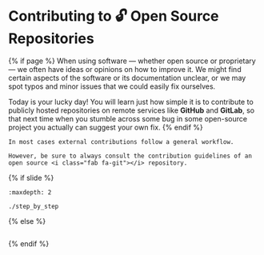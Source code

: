 # Contributing to 🔓 Open Source Repositories

{% if page %}
When using software — whether open source or proprietary — we often have ideas or opinions on how to improve it.
We might find certain aspects of the software or its documentation unclear, or we may spot typos and minor issues that we could easily fix ourselves.

Today is your lucky day!
You will learn just how simple it is to contribute to publicly hosted repositories on remote services like <i class="fab fa-github"></i> **GitHub** and <i class="fab fa-gitlab"></i> **GitLab**, so that next time when you stumble across some bug in some open-source project you actually can suggest your own fix.
{% endif %}
&nbsp;
```{epigraph}
In most cases external contributions follow a general workflow.

However, be sure to always consult the contribution guidelines of an open source <i class="fab fa-git"></i> repository.
```

{% if slide %}
<!-- BUILDING THE SLIDES -->
```{toctree}
:maxdepth: 2

./step_by_step

```
{% else %}
<!-- BUILDING THE PAGES -->
<!-- build the page content here -->
```{include} ./step_by_step.md
```
{% endif %}
